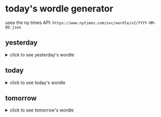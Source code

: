 # today's wordle generator

uses the ny times API: `https://www.nytimes.com/svc/wordle/v2/YYYY-MM-DD.json`

## yesterday

<details>
    <summary>click to see yesterday's wordle</summary>

    rerun

</details>

## today

<details>
    <summary>click to see today's wordle</summary>

    owner

</details>

## tomorrow

<details>
    <summary>click to see tomorrow's wordle</summary>

    drawn

</details>
